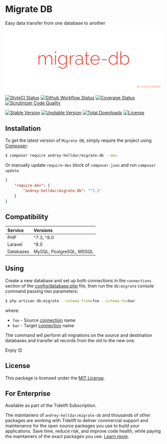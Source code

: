 # Migrate DB

Easy data transfer from one database to another

<p align="center">
    <img src="/.github/images/screenshoot.png?raw=true" alt="Migrate DB"/>
</p>

[![StyleCI Status][badge_styleci]][link_styleci]
[![Github Workflow Status][badge_build]][link_build]
[![Coverage Status][badge_coverage]][link_scrutinizer]
[![Scrutinizer Code Quality][badge_quality]][link_scrutinizer]

[![Stable Version][badge_stable]][link_packagist]
[![Unstable Version][badge_unstable]][link_packagist]
[![Total Downloads][badge_downloads]][link_packagist]
[![License][badge_license]][link_license]

## Installation

To get the latest version of `Migrate DB`, simply require the project using [Composer](https://getcomposer.org):

```bash
$ composer require andrey-helldar/migrate-db --dev
```

Or manually update `require-dev` block of `composer.json` and run `composer update`.

```json
{
    "require-dev": {
        "andrey-helldar/migrate-db": "^1.1"
    }
}
```

## Compatibility

| Service | Versions |
|:---|:---|
| PHP | ^7.3, ^8.0 |
| Laravel | ^8.0 |
| Databases | MySQL, PostgreSQL, MSSQL |

## Using

Create a new database and set up both connections in the `connections` section of
the [config/database.php](https://github.com/laravel/laravel/blob/8.x/config/database.php) file, then run the `db:migrate` console command passing two
parameters:

```bash
$ php artisan db:migrate --schema-from=foo --schema-to=bar
```

where:

* `foo` - Source [connection](https://github.com/laravel/laravel/blob/master/config/database.php) name
* `bar` - Target [connection](https://github.com/laravel/laravel/blob/master/config/database.php) name

The command will perform all migrations on the source and destination databases and transfer all records from the old to the new one.

Enjoy 😊


## License

This package is licensed under the [MIT License](LICENSE).


## For Enterprise

Available as part of the Tidelift Subscription.

The maintainers of `andrey-helldar/migrate-db` and thousands of other packages are working with Tidelift to deliver commercial support and maintenance for the open source packages you use to build your applications. Save time, reduce risk, and improve code health, while paying the maintainers of the exact packages you use. [Learn more](https://tidelift.com/subscription/pkg/packagist-andrey-helldar-migrate-db?utm_source=packagist-andrey-helldar-migrate-db&utm_medium=referral&utm_campaign=enterprise&utm_term=repo).



[badge_build]:          https://img.shields.io/github/workflow/status/andrey-helldar/migrate-db/phpunit?style=flat-square

[badge_coverage]:       https://img.shields.io/scrutinizer/coverage/g/andrey-helldar/migrate-db.svg?style=flat-square

[badge_downloads]:      https://img.shields.io/packagist/dt/andrey-helldar/migrate-db.svg?style=flat-square

[badge_license]:        https://img.shields.io/packagist/l/andrey-helldar/migrate-db.svg?style=flat-square

[badge_quality]:        https://img.shields.io/scrutinizer/g/andrey-helldar/migrate-db.svg?style=flat-square

[badge_stable]:         https://img.shields.io/github/v/release/andrey-helldar/migrate-db?label=stable&style=flat-square

[badge_styleci]:        https://styleci.io/repos/338000763/shield

[badge_unstable]:       https://img.shields.io/badge/unstable-dev--main-orange?style=flat-square

[link_build]:           https://github.com/andrey-helldar/migrate-db/actions

[link_license]:         LICENSE

[link_packagist]:       https://packagist.org/packages/andrey-helldar/migrate-db

[link_scrutinizer]:     https://scrutinizer-ci.com/g/andrey-helldar/migrate-db/?branch=main

[link_styleci]:         https://github.styleci.io/repos/338000763

